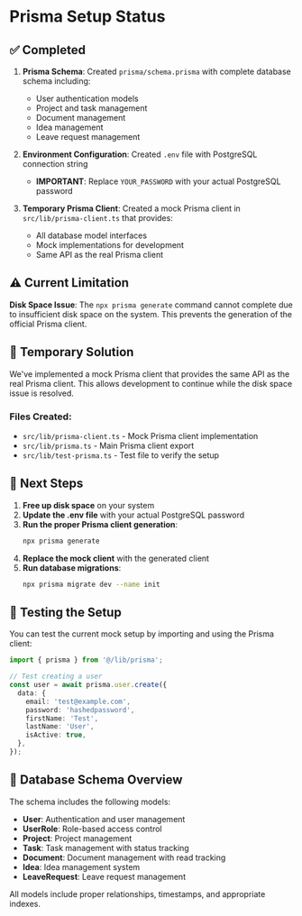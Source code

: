 # Prisma Setup Status

## ✅ Completed

1. **Prisma Schema**: Created `prisma/schema.prisma` with complete database schema including:
   - User authentication models
   - Project and task management
   - Document management
   - Idea management
   - Leave request management

2. **Environment Configuration**: Created `.env` file with PostgreSQL connection string
   - **IMPORTANT**: Replace `YOUR_PASSWORD` with your actual PostgreSQL password

3. **Temporary Prisma Client**: Created a mock Prisma client in `src/lib/prisma-client.ts` that provides:
   - All database model interfaces
   - Mock implementations for development
   - Same API as the real Prisma client

## ⚠️ Current Limitation

**Disk Space Issue**: The `npx prisma generate` command cannot complete due to insufficient disk space on the system. This prevents the generation of the official Prisma client.

## 🔧 Temporary Solution

We've implemented a mock Prisma client that provides the same API as the real Prisma client. This allows development to continue while the disk space issue is resolved.

### Files Created:

- `src/lib/prisma-client.ts` - Mock Prisma client implementation
- `src/lib/prisma.ts` - Main Prisma client export
- `src/lib/test-prisma.ts` - Test file to verify the setup

## 🚀 Next Steps

1. **Free up disk space** on your system
2. **Update the .env file** with your actual PostgreSQL password
3. **Run the proper Prisma client generation**:
   ```bash
   npx prisma generate
   ```
4. **Replace the mock client** with the generated client
5. **Run database migrations**:
   ```bash
   npx prisma migrate dev --name init
   ```

## 🧪 Testing the Setup

You can test the current mock setup by importing and using the Prisma client:

```typescript
import { prisma } from '@/lib/prisma';

// Test creating a user
const user = await prisma.user.create({
  data: {
    email: 'test@example.com',
    password: 'hashedpassword',
    firstName: 'Test',
    lastName: 'User',
    isActive: true,
  },
});
```

## 📝 Database Schema Overview

The schema includes the following models:

- **User**: Authentication and user management
- **UserRole**: Role-based access control
- **Project**: Project management
- **Task**: Task management with status tracking
- **Document**: Document management with read tracking
- **Idea**: Idea management system
- **LeaveRequest**: Leave request management

All models include proper relationships, timestamps, and appropriate indexes.
